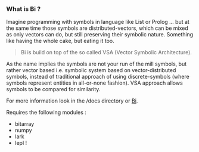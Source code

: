 ### What is Bi ?

Imagine programming with symbols in language like List or Prolog ... but at the same time those symbols are distributed-vectors, which can be mixed as only vectors can do, but still preserving their symbolic nature. Something like having the whole cake, but eating it too.

> Bi is build on top of the so called VSA (Vector Symbolic Architecture).

As the name implies the symbols are not your run of the mill symbols, but rather vector based i.e. symbolic system based on vector-distributed symbols, instead of traditional approach of using discrete-symbols (where symbols represent entities in all-or-none fashion). VSA approach allows symbols to be compared for similarity.

For more information look in the /docs directory or [Bi](http://ifni.co/bi/TOC.html).

Requires the following modules :

 - bitarray
 - numpy
 - lark
 - lepl !
